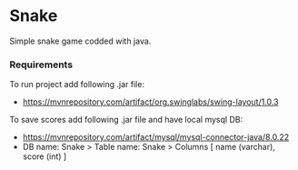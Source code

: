 # Snake
Simple snake game codded with java.

### Requirements

To run project add following .jar file:
- https://mvnrepository.com/artifact/org.swinglabs/swing-layout/1.0.3

To save scores add following .jar file and have local mysql DB:
- https://mvnrepository.com/artifact/mysql/mysql-connector-java/8.0.22
- DB name: Snake > Table name: Snake > Columns [ name (varchar), score (int) ]
